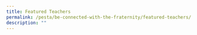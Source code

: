 ```yaml
---
title: Featured Teachers
permalink: /pesta/be-connected-with-the-fraternity/featured-teachers/
description: ""
---
```

